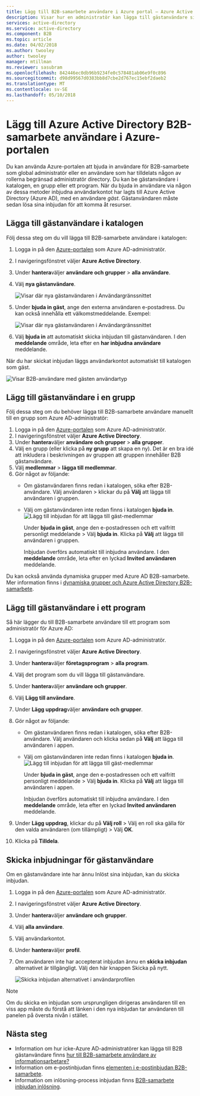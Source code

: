 ```yaml
---
title: Lägg till B2B-samarbete användare i Azure portal – Azure Active Directory | Microsoft Docs
description: Visar hur en administratör kan lägga till gästanvändare sina kataloger från en organisation med hjälp av Azure Active Directory (AD Azure) B2B-samarbete.
services: active-directory
ms.service: active-directory
ms.component: B2B
ms.topic: article
ms.date: 04/02/2018
ms.author: twooley
author: twooley
manager: mtillman
ms.reviewer: sasubram
ms.openlocfilehash: 842446ec0db96b9234fe0c578481ab06e9f0c896
ms.sourcegitcommit: d98d99567d0383bb8d7cbe2d767ec15ebf2daeb2
ms.translationtype: MT
ms.contentlocale: sv-SE
ms.lasthandoff: 05/10/2018
---
```

# <a name="add-azure-active-directory-b2b-collaboration-users-in-the-azure-portal"></a>Lägg till Azure Active Directory B2B-samarbete användare i Azure-portalen

Du kan använda Azure-portalen att bjuda in användare för B2B-samarbete som global administratör eller en användare som har tilldelats någon av rollerna begränsad administratör directory. Du kan be gästanvändare i katalogen, en grupp eller ett program. När du bjuda in användare via någon av dessa metoder inbjudna användarkontot har lagts till Azure Active Directory (Azure AD), med en användare *gäst*. Gästanvändaren måste sedan lösa sina inbjudan för att komma åt resurser.

## <a name="add-guest-users-to-the-directory"></a>Lägga till gästanvändare i katalogen

Följ dessa steg om du vill lägga till B2B-samarbete användare i katalogen:

1. Logga in på den [Azure-portalen](https://portal.azure.com) som Azure AD-administratör.
2. I navigeringsfönstret väljer **Azure Active Directory**.
3. Under **hantera**väljer **användare och grupper** > **alla användare**.
4. Välj **nya gästanvändare**.

   ![Visar där nya gästanvändaren i Användargränssnittet](./media/active-directory-b2b-admin-add-users/NewGuestUser-Directory.png) 
 
7. Under **bjuda in gäst**, ange den externa användaren e-postadress. Du kan också innehålla ett välkomstmeddelande. Exempel:

   ![Visar där nya gästanvändaren i Användargränssnittet](./media/active-directory-b2b-admin-add-users/InviteGuest.png) 

8. Välj **bjuda in** att automatiskt skicka inbjudan till gästanvändaren. I den **meddelande** område, leta efter en **har inbjudna användare** meddelande. 
 
När du har skickat inbjudan läggs användarkontot automatiskt till katalogen som gäst.


![Visar B2B-användare med gästen användartyp](./media/active-directory-b2b-admin-add-users/GuestUserType.png)  

## <a name="add-guest-users-to-a-group"></a>Lägg till gästanvändare i en grupp
Följ dessa steg om du behöver lägga till B2B-samarbete användare manuellt till en grupp som Azure AD-administratör:

1. Logga in på den [Azure-portalen](https://portal.azure.com) som Azure AD-administratör.
2. I navigeringsfönstret väljer **Azure Active Directory**.
3. Under **hantera**väljer **användare och grupper** > **alla grupper**.
4. Välj en grupp (eller klicka på **ny grupp** att skapa en ny). Det är en bra idé att inkludera i beskrivningen av gruppen att gruppen innehåller B2B gästanvändare.
5. Välj **medlemmar** > **lägga till medlemmar**. 
6. Gör något av följande:
   - Om gästanvändaren finns redan i katalogen, söka efter B2B-användare. Välj användaren > klickar du på **Välj** att lägga till användaren i gruppen.
   - Välj om gästanvändaren inte redan finns i katalogen **bjuda in**.
   ![Lägg till inbjudan för att lägga till gäst-medlemmar](./media/active-directory-b2b-admin-add-users/GroupInvite.png)
   
      Under **bjuda in gäst**, ange den e-postadressen och ett valfritt personligt meddelande > Välj **bjuda in**. Klicka på **Välj** att lägga till användaren i gruppen.

      Inbjudan överförs automatiskt till inbjudna användare. I den **meddelande** område, leta efter en lyckad **Invited användaren** meddelande. 

Du kan också använda dynamiska grupper med Azure AD B2B-samarbete. Mer information finns i [dynamiska grupper och Azure Active Directory B2B-samarbete](active-directory-b2b-dynamic-groups.md).

## <a name="add-guest-users-to-an-application"></a>Lägg till gästanvändare i ett program

Så här lägger du till B2B-samarbete användare till ett program som administratör för Azure AD:

1. Logga in på den [Azure-portalen](https://portal.azure.com) som Azure AD-administratör.
2. I navigeringsfönstret väljer **Azure Active Directory**.
3. Under **hantera**väljer **företagsprogram** > **alla program**.
4. Välj det program som du vill lägga till gästanvändare.
5. Under **hantera**väljer **användare och grupper**.
6. Välj **Lägg till användare**.
7. Under **Lägg uppdrag**väljer **användare och grupper**.
8. Gör något av följande:
   - Om gästanvändaren finns redan i katalogen, söka efter B2B-användare. Välj användaren och klicka sedan på **Välj** att lägga till användaren i appen.
   - Välj om gästanvändaren inte redan finns i katalogen **bjuda in**.
   ![Lägg till inbjudan för att lägga till gäst-medlemmar](./media/active-directory-b2b-admin-add-users/AppInviteUsers.png)
   
      Under **bjuda in gäst**, ange den e-postadressen och ett valfritt personligt meddelande > Välj **bjuda in**. Klicka på **Välj** att lägga till användaren i appen.

      Inbjudan överförs automatiskt till inbjudna användare. I den **meddelande** område, leta efter en lyckad **Invited användaren** meddelande.

9. Under **Lägg uppdrag**, klickar du på **Välj roll** > Välj en roll ska gälla för den valda användaren (om tillämpligt) > Välj **OK**.
10. Klicka på **Tilldela**.
 
## <a name="resend-invitations-to-guest-users"></a>Skicka inbjudningar för gästanvändare

Om en gästanvändare inte har ännu Inlöst sina inbjudan, kan du skicka inbjudan.

1. Logga in på den [Azure-portalen](https://portal.azure.com) som Azure AD-administratör.
2. I navigeringsfönstret väljer **Azure Active Directory**.
3. Under **hantera**väljer **användare och grupper**.
4. Välj **alla användare**.
5. Välj användarkontot.
6. Under **hantera**väljer **profil**.
7. Om användaren inte har accepterat inbjudan ännu en **skicka inbjudan** alternativet är tillgängligt. Välj den här knappen Skicka på nytt.

   ![Skicka inbjudan alternativet i användarprofilen](./media/active-directory-b2b-admin-add-users/Resend-Invitation.png)

> [!NOTE]
> Om du skicka en inbjudan som ursprungligen dirigeras användaren till en viss app måste du förstå att länken i den nya inbjudan tar användaren till panelen på översta nivån i stället.

## <a name="next-steps"></a>Nästa steg

- Information om hur icke-Azure AD-administratörer kan lägga till B2B gästanvändare finns [hur till B2B-samarbete användare av informationsarbetare?](active-directory-b2b-iw-add-users.md)
- Information om e-postinbjudan finns [elementen i e-postinbjudan B2B-samarbete](active-directory-b2b-invitation-email.md).
- Information om inlösning-process inbjudan finns [B2B-samarbete inbjudan inlösning](active-directory-b2b-redemption-experience.md).


